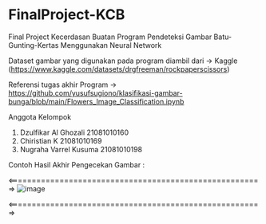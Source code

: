 # FinalProject-KCB
Final Project Kecerdasan Buatan Program Pendeteksi Gambar Batu-Gunting-Kertas Menggunakan Neural Network

Dataset gambar yang digunakan pada program diambil dari
-> Kaggle (https://www.kaggle.com/datasets/drgfreeman/rockpaperscissors)

Referensi tugas akhir Program
-> https://github.com/yusufsugiono/klasifikasi-gambar-bunga/blob/main/Flowers_Image_Classification.ipynb

Anggota Kelompok
1. Dzulfikar Al Ghozali 21081010160
2. Chiristian K 21081010169
3. Nugraha Varrel Kusuma 21081010198


Contoh Hasil Akhir Pengecekan Gambar : 

<=======================================================>
![image](https://github.com/ChiristianK/FinalProject-KCB/assets/91868266/ca3c3375-4ba8-404d-88e1-c919d44417ba)

<=======================================================>
